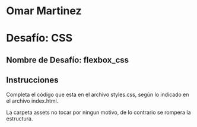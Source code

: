 # Omar Martinez

# Desafío: CSS

## Nombre de Desafío: flexbox_css

## Instrucciones

Completa el código que esta en el archivo styles.css, según lo indicado en el archivo index.html.

La carpeta assets no tocar por ningun motivo, de lo contrario se rompera la estructura.
